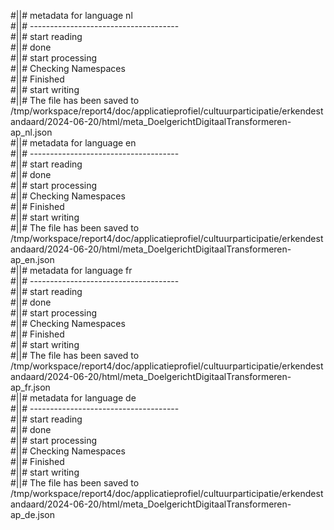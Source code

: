 #||# metadata for language nl   
#||# -------------------------------------  
#||# start reading  
#||# done  
#||# start processing  
#||# Checking Namespaces  
#||# Finished  
#||# start writing  
#||# The file has been saved to /tmp/workspace/report4/doc/applicatieprofiel/cultuurparticipatie/erkendestandaard/2024-06-20/html/meta_DoelgerichtDigitaalTransformeren-ap_nl.json  
#||# metadata for language en   
#||# -------------------------------------  
#||# start reading  
#||# done  
#||# start processing  
#||# Checking Namespaces  
#||# Finished  
#||# start writing  
#||# The file has been saved to /tmp/workspace/report4/doc/applicatieprofiel/cultuurparticipatie/erkendestandaard/2024-06-20/html/meta_DoelgerichtDigitaalTransformeren-ap_en.json  
#||# metadata for language fr   
#||# -------------------------------------  
#||# start reading  
#||# done  
#||# start processing  
#||# Checking Namespaces  
#||# Finished  
#||# start writing  
#||# The file has been saved to /tmp/workspace/report4/doc/applicatieprofiel/cultuurparticipatie/erkendestandaard/2024-06-20/html/meta_DoelgerichtDigitaalTransformeren-ap_fr.json  
#||# metadata for language de   
#||# -------------------------------------  
#||# start reading  
#||# done  
#||# start processing  
#||# Checking Namespaces  
#||# Finished  
#||# start writing  
#||# The file has been saved to /tmp/workspace/report4/doc/applicatieprofiel/cultuurparticipatie/erkendestandaard/2024-06-20/html/meta_DoelgerichtDigitaalTransformeren-ap_de.json  
